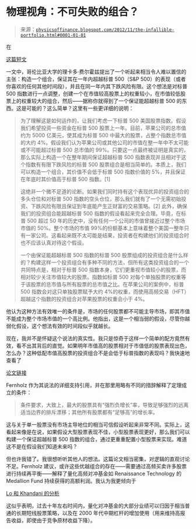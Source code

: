 <!--yml

分类：未分类

日期：2024-05-18 06:59:43

-->

# 物理视角：不可失败的组合？

> 来源：[`physicsoffinance.blogspot.com/2012/11/the-infallible-portfolio.html#0001-01-01`](http://physicsoffinance.blogspot.com/2012/11/the-infallible-portfolio.html#0001-01-01)

在

[这篇短文](http://baselinescenario.com/2012/11/29/high-frequency-trading-and-high-returns/?utm_source=feedburner&utm_medium=feed&utm_campaign=Feed%3A+BaselineScenario+%28The+Baseline+Scenario%29)

一文中，哥伦比亚大学的理卡多·费尔霍兹提出了一个听起来相当令人难以置信的主张：构造一个组合，保证其在一年内超越标普 500（S&P 500）的表现（或者你喜欢的任何其他时间段），并且在同一年内其下跌风险有限。这个想法是对标普 500 指数进行一点调整，创建一个在市值较高股票上的权重较小，在市值较低股票上的权重较大的组合，然后——据称你就得到了一个保证能超越标普 500 的东西。这是可能的？这么简单？这里有一些更详细的说明：

> 为了理解这是如何运作的，让我们考虑一下标普 500 美国股票指数。假设我们希望投资一些资金在标普 500 股票上一年。目前，苹果公司的总市值约为 5000 亿美元，使其成为标普 500 中最大的股票，占整个指数总市值的大约 4%。假设我们认为苹果公司或其他公司的市值在整一年中不太可能或不可能超过标普 500 总市值的 99%。只要这一点最终被证明是真实的，那么实际上构造一个在整年期间保证超越标普 500 指数表现并且相对于这个指数有有限下跌风险的标普 500 股票组合是相当简单的。本质上，我们可以构造一个组合，其价值不会低于标普 500 指数价值的 5%，并且保证在年底时其价值高于标普 500 指数。[1]
> 
> 这绝非一个微不足道的论断。如果我们同时持有这个表现优异的投资组合的多头仓位和对标普 500 指数的空头仓位，那么我们就有了一个无需初始投资、下跌风险有限且保证到年底能产生正财富的交易策略。[2] 此外，确保我们的投资组合能超越标普 500 指数的假设看起来完全合理。毕竟，在标普 500 超过 50 年的历史中，没有任何一个公司的市值曾接近过整个市场市值的 50%。整个市场的市值 99%的份额基本上意味着整个美国一整年只有一家公司。这看起来既不太可能是结果，投资者在构建他们的投资组合时也不应该认真对待这个假设。
> 
> 一个由保证能超越标普 500 指数的标普 500 股票组成的投资组合是什么样的？构建这样一个投资组合有多种不同的方法，但所有这类投资组合的一个共同特点是，相对于标普 500 指数本身，它们更重视市值较小的股票，而相对较少关注市值较大的股票。指数如标普 500 对每个单独股票的权重等于该股票的总市值与所有股票的总市值之比。在苹果公司的案例中，标普 500 指数会对这只单独股票赋予大约 4%的权重，而使用高频交易（HFT）超越这个指数的投资组合对苹果股票的权重会小于 4%。

他认为这种方法有效唯一的条件是，市场的任何股票都不可能主导市场，即其市值不能成为整个市场市值的一个高比例。他指出，这是一个相当弱的假设，尽管你越弱化假设，这个想法有效的时间段似乎就越长。

现在，我并不是怀疑这个说法的真实性。我只是惊奇于这样一个简单的配方竟然有效，看不出其背后的直觉。如果明年市值高的股票相对于市值低的股票表现出色，怎么办？这种低配市值高股票的投资组合不是会低于标普指数的表现吗？我快速地查看了

[论文链接](http://www.math.columbia.edu/~ik/FKK.pdf)

Fernholz 作为其说法的详细支持引用，并在那里用略有不同的措辞解释了定理成立的条件：

> 条件要求，大致上，最大的股票具有“强烈负增长”率，导致足够强烈的远离适当边界的排斥漂移；其他所有股票都有“足够高”的增长率。

这与关于单一股票没有市场主导地位的相当可信假设听起来非常不同。实际上，这看起来像是在说，如果假设大型股票表现不佳，小型股票表现更好，那么我们可以构建一个保证超越标普 500 指数的组合，通过更重重配置小型股票来实现。难道这不是在假设我们知道未来吗？

但也许我错了。我很想听听其他人的想法。这篇论文相当密集，对逻辑的直观讨论不足。Fernholz 建议，或许这些优越组合的存在——需要通过高频买卖许多股票进行持续再平衡——解释了量化高频对冲基金如 Renaissance Technology 的 Medallion Fund 持续获得的高额利润。我认为我更倾向于

[Lo 和 Khandani 的分析](http://web.mit.edu/alo/www/Papers/august07.pdf)

这似乎表明，过去十年左右时间内，量化对冲基金的大部分业绩可以归因于相当普通的长期短线股票策略，以及在 2000 年代中期杠杆的增加使用（用来维持高报告收益，即使由于竞争原材收益下降）。
